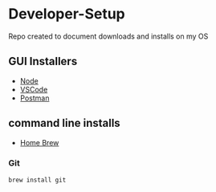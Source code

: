 # Developer-Setup
Repo created to document downloads and installs on my OS

## GUI Installers
* [Node](https://nodejs.org/en/)
* [VSCode](https://code.visualstudio.com/)
* [Postman](https://www.postman.com/downloads/)

## command line installs
* [Home Brew](https://brew.sh/)
### Git 
```bash
brew install git
```
